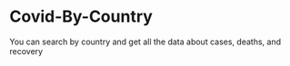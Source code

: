 # Covid-By-Country
You can search by country and get all the data about cases, deaths, and recovery
  

  